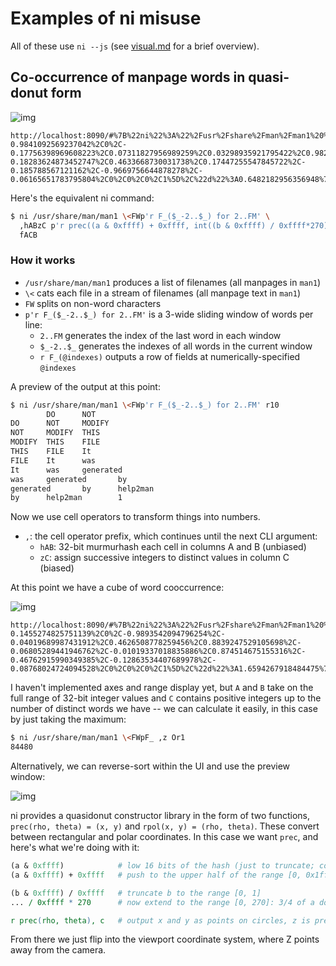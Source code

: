 # Examples of ni misuse
All of these use `ni --js` (see [visual.md](visual.md) for a brief overview).

## Co-occurrence of manpage words in quasi-donut form
![img](http://spencertipping.com/ni-example-cooccurrence-quasidonut.png)

```
http://localhost:8090/#%7B%22ni%22%3A%22%2Fusr%2Fshare%2Fman%2Fman1%20%5C%5C%3CFWp'r%20F_(%24_-2..%24_)%20for%202..FM'%20%2ChABzC%20p'r%20prec((a%20%26%200xffff)%20%2B%200xffff%2C%20int((b%20%26%200xffff)%20%2F%200xffff*270))%2C%20c'%20fACB%22%2C%22vm%22%3A%5B-0.9841092569237042%2C0%2C-0.17756398969608223%2C0.07311827956989259%2C0.03298935921795422%2C0.9825897456859218%2C-0.18283624873452747%2C0.4633668730031738%2C0.17447255547845722%2C-0.185788567121162%2C-0.9669756644878278%2C-0.06165651783795804%2C0%2C0%2C0%2C1%5D%2C%22d%22%3A0.6482182956356948%7D
```

Here's the equivalent ni command:

```sh
$ ni /usr/share/man/man1 \<FWp'r F_($_-2..$_) for 2..FM' \
  ,hABzC p'r prec((a & 0xffff) + 0xffff, int((b & 0xffff) / 0xffff*270)), c' \
  fACB
```

### How it works
- `/usr/share/man/man1` produces a list of filenames (all manpages in `man1`)
- `\<` cats each file in a stream of filenames (all manpage text in `man1`)
- `FW` splits on non-word characters
- `p'r F_($_-2..$_) for 2..FM'` is a 3-wide sliding window of words per line:
  - `2..FM` generates the index of the last word in each window
  - `$_-2..$_` generates the indexes of all words in the current window
  - `r F_(@indexes)` outputs a row of fields at numerically-specified
    `@indexes`

A preview of the output at this point:

```sh
$ ni /usr/share/man/man1 \<FWp'r F_($_-2..$_) for 2..FM' r10
        DO      NOT
DO      NOT     MODIFY
NOT     MODIFY  THIS
MODIFY  THIS    FILE
THIS    FILE    It
FILE    It      was
It      was     generated
was     generated       by
generated       by      help2man
by      help2man        1
```

Now we use cell operators to transform things into numbers.

- `,`: the cell operator prefix, which continues until the next CLI argument:
  - `hAB`: 32-bit murmurhash each cell in columns A and B (unbiased)
  - `zC`: assign successive integers to distinct values in column C (biased)

At this point we have a cube of word cooccurrence:

![img](http://spencertipping.com/ni-example-cooccurrence-hhz-cube.png)

```
http://localhost:8090/#%7B%22ni%22%3A%22%2Fusr%2Fshare%2Fman%2Fman1%20%5C%5C%3CFWp'r%20F_(%24_-2..%24_)%20for%202..FM'%20%2ChABzC%22%2C%22vm%22%3A%5B-0.1455274825751139%2C0%2C-0.9893542094796254%2C-0.04019689987431912%2C0.4626508778259456%2C0.8839247529105698%2C-0.06805289441946762%2C-0.01019337018835886%2C0.874514675155316%2C-0.46762915990349385%2C-0.12863534407689978%2C-0.08768024724094528%2C0%2C0%2C0%2C1%5D%2C%22d%22%3A1.6594267918484475%7D
```

I haven't implemented axes and range display yet, but `A` and `B` take on the
full range of 32-bit integer values and `C` contains positive integers up to
the number of distinct words we have -- we can calculate it easily, in this
case by just taking the maximum:

```sh
$ ni /usr/share/man/man1 \<FWpF_ ,z Or1
84480
```

Alternatively, we can reverse-sort within the UI and use the preview window:

![img](http://spencertipping.com/ni-example-cooccurrence-hhz-preview.png)

ni provides a quasidonut constructor library in the form of two functions,
`prec(rho, theta) = (x, y)` and `rpol(x, y) = (rho, theta)`. These convert
between rectangular and polar coordinates. In this case we want `prec`, and
here's what we're doing with it:

```pl
(a & 0xffff)            # low 16 bits of the hash (just to truncate; could be pretty much anything)
(a & 0xffff) + 0xffff   # push to the upper half of the range [0, 0x1ffff]: this increases the radius and creates a ring

(b & 0xffff) / 0xffff   # truncate b to the range [0, 1]
... / 0xffff * 270      # now extend to the range [0, 270]: 3/4 of a donut

r prec(rho, theta), c   # output x and y as points on circles, z is preserved
```

From there we just flip into the viewport coordinate system, where Z points
away from the camera.
